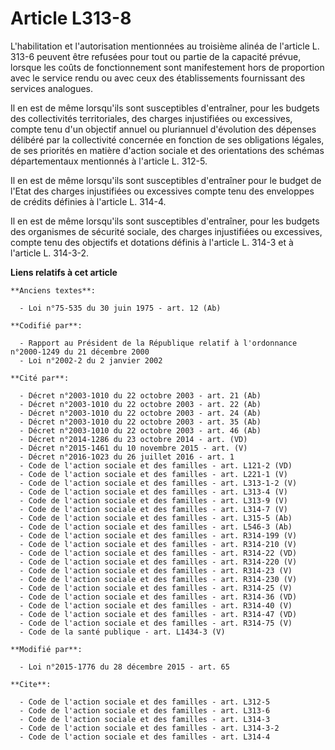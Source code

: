 # Article L313-8

L'habilitation et l'autorisation mentionnées au troisième alinéa de l'article L. 313-6 peuvent être refusées pour tout ou
partie de la capacité prévue, lorsque les coûts de fonctionnement sont manifestement hors de proportion avec le service rendu
ou avec ceux des établissements fournissant des services analogues. 

Il en est de même lorsqu'ils sont susceptibles d'entraîner, pour les budgets des collectivités territoriales, des charges
injustifiées ou excessives, compte tenu d'un objectif annuel ou pluriannuel d'évolution des dépenses délibéré par la
collectivité concernée en fonction de ses obligations légales, de ses priorités en matière d'action sociale et des
orientations des schémas départementaux mentionnés à l'article L. 312-5. 

Il en est de même lorsqu'ils sont susceptibles d'entraîner pour le budget de l'Etat des charges injustifiées ou excessives
compte tenu des enveloppes de crédits définies à l'article L. 314-4. 

Il en est de même lorsqu'ils sont susceptibles d'entraîner, pour les budgets des organismes de sécurité sociale, des charges
injustifiées ou excessives, compte tenu des objectifs et dotations définis à l'article L. 314-3 et à l'article L. 314-3-2.

**Liens relatifs à cet article**

	**Anciens textes**:

	  - Loi n°75-535 du 30 juin 1975 - art. 12 (Ab)

	**Codifié par**:

	  - Rapport au Président de la République relatif à l'ordonnance n°2000-1249 du 21 décembre 2000
	  - Loi n°2002-2 du 2 janvier 2002

	**Cité par**:

	  - Décret n°2003-1010 du 22 octobre 2003 - art. 21 (Ab)
	  - Décret n°2003-1010 du 22 octobre 2003 - art. 22 (Ab)
	  - Décret n°2003-1010 du 22 octobre 2003 - art. 24 (Ab)
	  - Décret n°2003-1010 du 22 octobre 2003 - art. 35 (Ab)
	  - Décret n°2003-1010 du 22 octobre 2003 - art. 46 (Ab)
	  - Décret n°2014-1286 du 23 octobre 2014 - art. (VD)
	  - Décret n°2015-1461 du 10 novembre 2015 - art. (V)
	  - Décret n°2016-1023 du 26 juillet 2016 - art. 1
	  - Code de l'action sociale et des familles - art. L121-2 (VD)
	  - Code de l'action sociale et des familles - art. L221-1 (V)
	  - Code de l'action sociale et des familles - art. L313-1-2 (V)
	  - Code de l'action sociale et des familles - art. L313-4 (V)
	  - Code de l'action sociale et des familles - art. L313-9 (V)
	  - Code de l'action sociale et des familles - art. L314-7 (V)
	  - Code de l'action sociale et des familles - art. L315-5 (Ab)
	  - Code de l'action sociale et des familles - art. L546-3 (Ab)
	  - Code de l'action sociale et des familles - art. R314-199 (V)
	  - Code de l'action sociale et des familles - art. R314-210 (V)
	  - Code de l'action sociale et des familles - art. R314-22 (VD)
	  - Code de l'action sociale et des familles - art. R314-220 (V)
	  - Code de l'action sociale et des familles - art. R314-23 (V)
	  - Code de l'action sociale et des familles - art. R314-230 (V)
	  - Code de l'action sociale et des familles - art. R314-25 (V)
	  - Code de l'action sociale et des familles - art. R314-36 (VD)
	  - Code de l'action sociale et des familles - art. R314-40 (V)
	  - Code de l'action sociale et des familles - art. R314-47 (VD)
	  - Code de l'action sociale et des familles - art. R314-75 (V)
	  - Code de la santé publique - art. L1434-3 (V)

	**Modifié par**:

	  - Loi n°2015-1776 du 28 décembre 2015 - art. 65

	**Cite**:

	  - Code de l'action sociale et des familles - art. L312-5
	  - Code de l'action sociale et des familles - art. L313-6
	  - Code de l'action sociale et des familles - art. L314-3
	  - Code de l'action sociale et des familles - art. L314-3-2
	  - Code de l'action sociale et des familles - art. L314-4
